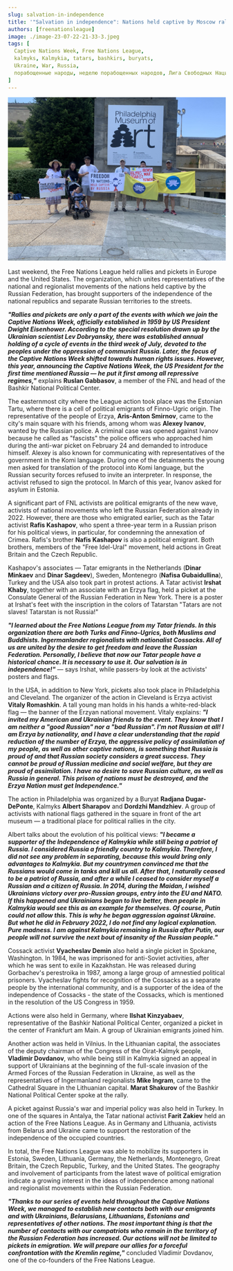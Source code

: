 ```yaml
---
slug: salvation-in-independence
title: '"Salvation in independence": Nations held captive by Moscow rallies in 11 cities around the world'
authors: [freenationsleague]
image: ./image-23-07-22-21-33-3.jpeg
tags: [
  Captive Nations Week, Free Nations League,
  kalmyks, Kalmykia, tatars, bashkirs, buryats,
  Ukraine, War, Russia,
  порабощенные народы, неделю порабощенных народов, Лига Свободных Наций, калмыки, Калмыкия, Украина, Война, Россия
]
---
```


![Kalmyks and Buryats in Philly](./image-23-07-22-21-33-3.jpeg)

Last weekend, the Free Nations League held rallies and pickets in Europe and the United States. The organization, which unites representatives of the national and regionalist movements of the nations held captive by the Russian Federation, has brought supporters of the independence of the national republics and separate Russian territories to the streets.

***"Rallies and pickets are only a part of the events with which we join the Captive Nations Week, officially established in 1959 by US President Dwight Eisenhower. According to the special resolution drawn up by the Ukrainian scientist Lev Dobryansky, there was established annual holding of a cycle of events  in the third week of July, devoted to the peoples under the oppression of communist Russia. Later, the focus of the Captive Nations Week shifted towards human rights issues. However, this year, announcing the Captive Nations Week, the US President for the first time mentioned Russia — he put it first among all repressive regimes,"*** explains **Ruslan Gabbasov**, a member of the FNL and head of the Bashkir National Political Center.

The easternmost city where the League action took place was the Estonian Tartu, where there is a cell of political emigrants of Finno-Ugric origin. The representative of the people of Erzya, **Aris-Anton Smirnov**, came to the city's main square with his friends, among whom was **Alexey Ivanov**, wanted by the Russian police. A criminal case was opened against Ivanov because he called as "fascists" the police officers who approached him during the anti-war picket on February 24 and demanded to introduce himself. Alexey is also known for communicating with representatives of the government in the Komi language. During one of the detainments the young men asked for translation of the protocol into Komi language, but the Russian security forces refused to invite an interpreter. In response, the activist refused to sign the protocol. In March of this year, Ivanov asked for asylum in Estonia.

A significant part of FNL activists are political emigrants of the new wave, activists of national movements who left the Russian Federation already in 2022. However, there are those who emigrated earlier, such as the Tatar activist **Rafis Kashapov**, who spent a three-year term in a Russian prison for his political views, in particular, for condemning the annexation of Crimea. Rafis's brother **Nafis Kashapov** is also a political emigrant. Both brothers, members of the "Free Idel-Ural" movement, held actions in Great Britain and the Czech Republic.

Kashapov's associates — Tatar emigrants in the Netherlands (**Dinar Minkaev** and **Dinar Sagdeev**), Sweden, Montenegro (**Nafisa Gubaidullina**), Turkey and the USA also took part in protest actions. A Tatar activist **Irshat Khaby**, together with an associate with an Erzya flag, held a picket at the Consulate General of the Russian Federation in New York. There is a poster at Irshat's feet with the inscription in the colors of Tatarstan "Tatars are not slaves! Tatarstan is not Russia!"

***"I learned about the Free Nations League from my Tatar friends. In this organization there are both Turks and Finno-Ugrics, both Muslims and Buddhists. Ingermanlander regionalists with nationalist Cossacks. All of us are united by the desire to get freedom and leave the Russian Federation. Personally, I believe that now our Tatar people have a historical chance. It is necessary to use it. Our salvation is in independence!"*** — says Irshat, while passers-by look at the activists' posters and flags.

In the USA, in addition to New York, pickets also took place in Philadelphia and Cleveland. The organizer of the action in Cleveland is Erzya activist **Vitaly Romashkin**. A tall young man holds in his hands a white-red-black flag —  the banner of the Erzyan national movement. Vitaly explains: ***"I invited my American and Ukrainian friends to the event. They know that I am neither a "good Russian" nor a "bad Russian". I'm not Russian at all! I am Erzya by nationality, and I have a clear understanding that the rapid reduction of the number of Erzya, the aggressive policy of assimilation of my people, as well as other captive nations, is something that Russia is proud of and that Russian society considers a great success. They cannot be proud of Russian medicine and social welfare, but they are proud of assimilation. I have no desire to save Russian culture, as well as Russia in general. This prison of nations must be destroyed, and the Erzya Nation must get Independence."***

The action in Philadelphia was organized by a Buryat **Radjana Dugar-DePonte**, Kalmyks **Albert Sharapov** and **Dordzhi Mandzhiev**. A group of activists with national flags gathered in the square in front of the art museum — a traditional place for political rallies in the city.

Albert talks about the evolution of his political views: ***"I became a supporter of the Independence of Kalmykia while still being a patriot of Russia. I considered Russia a friendly country to Kalmykia. Therefore, I did not see any problem in separating, because this would bring only advantages to Kalmykia. But my countrymen convinced me that the Russians would come in tanks and kill us all. After that, I naturally ceased to be a patriot of Russia, and after a while I ceased to consider myself a Russian and a citizen of Russia. In 2014, during the Maidan, I wished Ukrainians victory over pro-Russian groups, entry into the EU and NATO. If this happened and Ukrainians began to live better, then people in Kalmykia would see this as an example for themselves. Of course, Putin could not allow this. This is why he began aggression against Ukraine. But what he did in February 2022, I do not find any logical explanation. Pure madness. I am against Kalmykia remaining in Russia after Putin, our people will not survive the next bout of insanity of the Russian people."***

Cossack activist **Vyacheslav Demin** also held a single picket in Spokane, Washington. In 1984, he was imprisoned for anti-Soviet activities, after which he was sent to exile in Kazakhstan. He was released during Gorbachev's perestroika in 1987, among a large group of amnestied political prisoners. Vyacheslav fights for recognition of the Cossacks as a separate people by the international community, and is a supporter of the idea of   the independence of Cossacks - the state of the Cossacks, which is mentioned in the resolution of the US Congress in 1959.

Actions were also held in Germany, where **Ilshat Kinzyabaev**, representative of the Bashkir National Political Center, organized a picket in the center of Frankfurt am Main. A group of Ukrainian emigrants joined him.

Another action was held in Vilnius. In the Lithuanian capital, the associates of the deputy chairman of the Congress of the Oirat-Kalmyk people, **Vladimir Dovdanov**, who while being still in Kalmykia signed an appeal in support of Ukrainians at the beginning of the full-scale invasion of the Armed Forces of the Russian Federation in Ukraine, as well as the representatives of Ingermanland regionalists **Mike Ingram**, came to the Cathedral Square in the Lithuanian capital. **Marat Shakurov** of the Bashkir National Political Center spoke at the rally.

A picket against Russia's war and imperial policy was also held in Turkey. In one of the squares in Antalya, the Tatar national activist **Farit Zakiev** held an action of the Free Nations League. As in Germany and Lithuania, activists from Belarus and Ukraine came to support the restoration of the independence of the occupied countries.

In total, the Free Nations League was able to mobilize its supporters in Estonia, Sweden, Lithuania, Germany, the Netherlands, Montenegro, Great Britain, the Czech Republic, Turkey, and the United States. The geography and involvement of participants from the latest wave of political emigration indicate a growing interest in the ideas of independence among national and regionalist movements within the Russian Federation.

***"Thanks to our series of events held throughout the Captive Nations Week, we managed to establish new contacts both with our emigrants and with Ukrainians, Belarusians, Lithuanians, Estonians and representatives of other nations. The most important thing is that the number of contacts with our compatriots who remain in the territory of the Russian Federation has increased. Our actions will not be limited to pickets in emigration. We will prepare our allies for a forceful confrontation with the Kremlin regime,"*** concluded Vladimir Dovdanov, one of the co-founders of the Free Nations League.